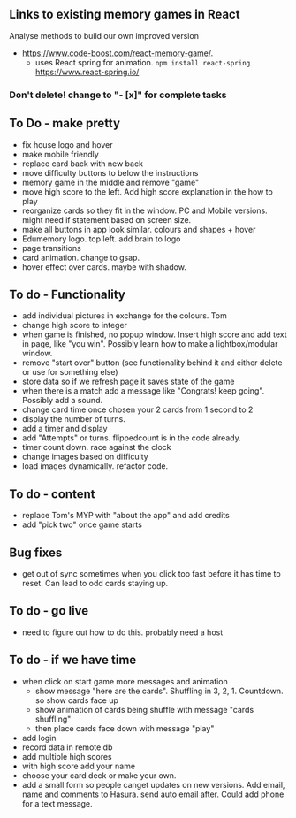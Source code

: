 ## Links to existing memory games in React

Analyse methods to build our own improved version

- https://www.code-boost.com/react-memory-game/.
  - uses React spring for animation. `npm install react-spring` https://www.react-spring.io/

### Don't delete! change to "- [x]" for complete tasks

## To Do - make pretty

- fix house logo and hover
- make mobile friendly
- replace card back with new back
- move difficulty buttons to below the instructions
- memory game in the middle and remove "game"
- move high score to the left. Add high score explanation in the how to play
- reorganize cards so they fit in the window. PC and Mobile versions. might need if statement based on screen size.
- make all buttons in app look similar. colours and shapes + hover
- Edumemory logo. top left. add brain to logo
- page transitions
- card animation. change to gsap.
- hover effect over cards. maybe with shadow.

## To do - Functionality

- add individual pictures in exchange for the colours. Tom
- change high score to integer
- when game is finished, no popup window. Insert high score and add text in page, like "you win". Possibly learn how to make a lightbox/modular window.
- remove "start over" button (see functionality behind it and either delete or use for something else)
- store data so if we refresh page it saves state of the game
- when there is a match add a message like "Congrats! keep going". Possibly add a sound.
- change card time once chosen your 2 cards from 1 second to 2
- display the number of turns.
- add a timer and display
- add "Attempts" or turns. flippedcount is in the code already.
- timer count down. race against the clock
- change images based on difficulty
- load images dynamically. refactor code.

## To do - content

- replace Tom's MYP with "about the app" and add credits
- add "pick two" once game starts

## Bug fixes

- get out of sync sometimes when you click too fast before it has time to reset. Can lead to odd cards staying up.

## To do - go live

- need to figure out how to do this. probably need a host

## To do - if we have time

- when click on start game more messages and animation
  - show message "here are the cards". Shuffling in 3, 2, 1. Countdown. so show cards face up
  - show animation of cards being shuffle with message "cards shuffling"
  - then place cards face down with message "play"
- add login
- record data in remote db
- add multiple high scores
- with high score add your name
- choose your card deck or make your own.
- add a small form so people canget updates on new versions. Add email, name and comments to Hasura. send auto email after. Could add phone for a text message.
